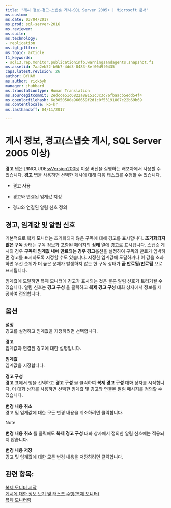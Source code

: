 ```yaml
---
title: "게시 정보-경고-스냅숏 게시-SQL Server 2005+ | Microsoft 문서"
ms.custom: 
ms.date: 03/04/2017
ms.prod: sql-server-2016
ms.reviewer: 
ms.suite: 
ms.technology:
- replication
ms.tgt_pltfrm: 
ms.topic: article
f1_keywords:
- sql13.rep.monitor.publicationinfo.warningsandagents.snapshot.f1
ms.assetid: 7aa2eb52-b6b7-4dd3-8483-8ef00d9f0435
caps.latest.revision: 26
author: BYHAM
ms.author: rickbyh
manager: jhubbard
ms.translationtype: Human Translation
ms.sourcegitcommit: 2edcce51c6822a89151c3c3c76fbaacb5edd54f4
ms.openlocfilehash: 6e3050500a966659f2d1c0f53191807c22b69b69
ms.contentlocale: ko-kr
ms.lasthandoff: 04/11/2017

---
```

# <a name="publication-information-warnings-snapshot-publication-sql-server-2005-and-later"></a>게시 정보, 경고(스냅숏 게시, SQL Server 2005 이상)
  **경고** 탭은 [!INCLUDE[ssVersion2005](../../includes/ssversion2005-md.md)] 이상 버전을 실행하는 배포자에서 사용할 수 있습니다. **경고** 탭을 사용하면 선택한 게시에 대해 다음 태스크를 수행할 수 있습니다.  
  
-   경고 사용  
  
-   경고와 연결된 임계값 지정  
  
-   경고와 연결된 알림 신호 정의  
  
## <a name="warnings-thresholds-and-alerts"></a>경고, 임계값 및 알림 신호  
 기본적으로 복제 모니터는 초기화되지 않은 구독에 대해 경고를 표시합니다. **초기화되지 않은 구독** 상태는 구독 정보가 포함된 페이지의 **상태** 열에 경고로 표시됩니다. 스냅숏 게시의 경우 **구독이 임계값 내에 만료되는 경우 경고**옵션을 설정하여 구독의 만료가 임박하면 경고를 표시하도록 지정할 수도 있습니다. 지정한 임계값에 도달하거나 이 값을 초과하면 우선 순위가 더 높은 문제가 발생하지 않는 한 구독 상태가 **곧 만료됨/만료됨** 으로 표시됩니다.  
  
 임계값에 도달하면 복제 모니터에 경고가 표시되는 것은 물론 알림 신호가 트리거될 수 있습니다. 알림 신호는 **경고 구성** 을 클릭하고 **복제 경고 구성** 대화 상자에서 정보를 제공하여 정의합니다.  
  
## <a name="options"></a>옵션  
 **설정**  
 경고를 설정하고 임계값을 지정하려면 선택합니다.  
  
 **경고**  
 임계값과 연결된 경고에 대한 설명입니다.  
  
 **임계값**  
 임계값을 지정합니다.  
  
 **경고 구성**  
 **경고** 표에서 행을 선택하고 **경고 구성** 을 클릭하여 **복제 경고 구성** 대화 상자를 시작합니다. 이 대화 상자를 사용하면 선택한 임계값 및 경고와 연결된 알림 메시지를 정의할 수 있습니다.  
  
 **변경 내용 취소**  
 경고 및 임계값에 대한 모든 변경 내용을 취소하려면 클릭합니다.  
  
> [!NOTE]  
>  **변경 내용 취소** 를 클릭해도 **복제 경고 구성** 대화 상자에서 정의한 알림 신호에는 적용되지 않습니다.  
  
 **변경 내용 저장**  
 경고 및 임계값에 대한 모든 변경 내용을 저장하려면 클릭합니다.  
  
## <a name="see-also"></a>관련 항목:  
 [복제 모니터 시작](../../relational-databases/replication/monitor/start-the-replication-monitor.md)   
 [게시에 대한 정보 보기 및 태스크 수행&#40;복제 모니터&#41;](../../relational-databases/replication/monitor/view-information-and-perform-tasks-for-a-publication-replication-monitor.md)   
 [복제 모니터링](../../relational-databases/replication/monitor/monitoring-replication-overview.md)  
  
  

